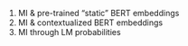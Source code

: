 1. MI & pre-trained “static” BERT embeddings
2. MI & contextualized BERT embeddings
3. MI through LM probabilities
